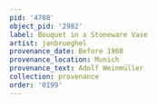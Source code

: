 ```yaml
---
pid: '4708'
object_pid: '2982'
label: Bouquet in a Stoneware Vase
artist: janbrueghel
provenance_date: Before 1960
provenance_location: Munich
provenance_text: Adolf Weinmüller
collection: provenance
order: '0199'
---
```

